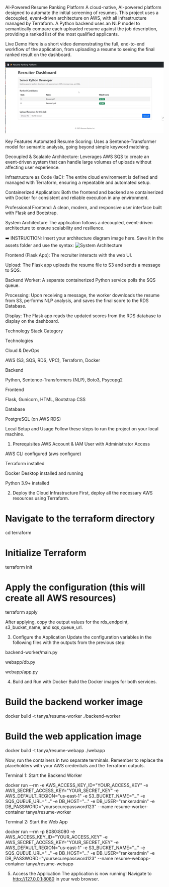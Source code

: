 AI-Powered Resume Ranking Platform
A cloud-native, AI-powered platform designed to automate the initial screening of resumes. This project uses a decoupled, event-driven architecture on AWS, with all infrastructure managed by Terraform. A Python backend uses an NLP model to semantically compare each uploaded resume against the job description, providing a ranked list of the most qualified applicants.

Live Demo
Here is a short video demonstrating the full, end-to-end workflow of the application, from uploading a resume to seeing the final ranked result on the dashboard.

[![Watch the Project Demo](./Assets/demo.png)](./assets/tanu.mp4)

Key Features
Automated Resume Scoring: Uses a Sentence-Transformer model for semantic analysis, going beyond simple keyword matching.

Decoupled & Scalable Architecture: Leverages AWS SQS to create an event-driven system that can handle large volumes of uploads without affecting user experience.

Infrastructure as Code (IaC): The entire cloud environment is defined and managed with Terraform, ensuring a repeatable and automated setup.

Containerized Application: Both the frontend and backend are containerized with Docker for consistent and reliable execution in any environment.

Professional Frontend: A clean, modern, and responsive user interface built with Flask and Bootstrap.

System Architecture
The application follows a decoupled, event-driven architecture to ensure scalability and resilience.

➡️ INSTRUCTION: Insert your architecture diagram image here. Save it in the assets folder and use the syntax: ![System Architecture](./assets/architecture.png)

Frontend (Flask App): The recruiter interacts with the web UI.

Upload: The Flask app uploads the resume file to S3 and sends a message to SQS.

Backend Worker: A separate containerized Python service polls the SQS queue.

Processing: Upon receiving a message, the worker downloads the resume from S3, performs NLP analysis, and saves the final score to the RDS Database.

Display: The Flask app reads the updated scores from the RDS database to display on the dashboard.

Technology Stack
Category

Technologies

Cloud & DevOps

AWS (S3, SQS, RDS, VPC), Terraform, Docker

Backend

Python, Sentence-Transformers (NLP), Boto3, Psycopg2

Frontend

Flask, Gunicorn, HTML, Bootstrap CSS

Database

PostgreSQL (on AWS RDS)

Local Setup and Usage
Follow these steps to run the project on your local machine.

1. Prerequisites
AWS Account & IAM User with Administrator Access

AWS CLI configured (aws configure)

Terraform installed

Docker Desktop installed and running

Python 3.9+ installed

2. Deploy the Cloud Infrastructure
First, deploy all the necessary AWS resources using Terraform.

# Navigate to the terraform directory
cd terraform

# Initialize Terraform
terraform init

# Apply the configuration (this will create all AWS resources)
terraform apply

After applying, copy the output values for the rds_endpoint, s3_bucket_name, and sqs_queue_url.


3. Configure the Application
Update the configuration variables in the following files with the outputs from the previous step:

backend-worker/main.py

webapp/db.py

webapp/app.py

4. Build and Run with Docker
Build the Docker images for both services.

# Build the backend worker image
docker build -t tanya/resume-worker ./backend-worker

# Build the web application image
docker build -t tanya/resume-webapp ./webapp

Now, run the containers in two separate terminals. Remember to replace the placeholders with your AWS credentials and the Terraform outputs.

Terminal 1: Start the Backend Worker

docker run --rm -e AWS_ACCESS_KEY_ID="YOUR_ACCESS_KEY" -e AWS_SECRET_ACCESS_KEY="YOUR_SECRET_KEY" -e AWS_DEFAULT_REGION="us-east-1" -e S3_BUCKET_NAME="..." -e SQS_QUEUE_URL="..." -e DB_HOST="..." -e DB_USER="rankeradmin" -e DB_PASSWORD="yoursecurepassword123" --name resume-worker-container tanya/resume-worker

Terminal 2: Start the Web App

docker run --rm -p 8080:8080 -e AWS_ACCESS_KEY_ID="YOUR_ACCESS_KEY" -e AWS_SECRET_ACCESS_KEY="YOUR_SECRET_KEY" -e AWS_DEFAULT_REGION="us-east-1" -e S3_BUCKET_NAME="..." -e SQS_QUEUE_URL="..." -e DB_HOST="..." -e DB_USER="rankeradmin" -e DB_PASSWORD="yoursecurepassword123" --name resume-webapp-container tanya/resume-webapp

5. Access the Application
The application is now running! Navigate to http://127.0.0.1:8080 in your web browser.
